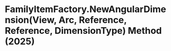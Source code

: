 # FamilyItemFactory.NewAngularDimension(View, Arc, Reference, Reference, DimensionType) Method (2025)

﻿